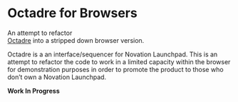 # Octadre for Browsers

An attempt to refactor  
[Octadre](https://github.com/rafapaezbas/octadre) into a stripped down browser version.

Octadre is a an interface/sequencer for Novation Launchpad. This is an attempt to refactor the code to work in a limited capacity within the browser for demonstration purposes in order to promote the product to those who don’t own a Novation Launchpad.

**Work In Progress**

